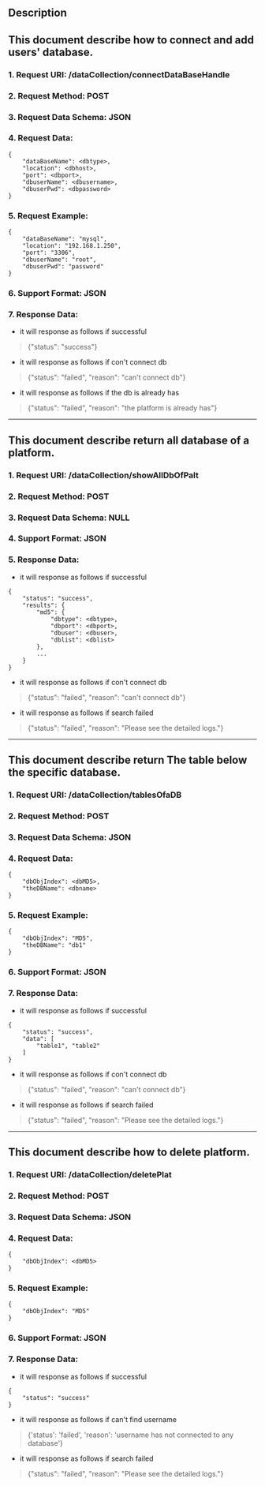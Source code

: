 
Description
-----------
This document describe how to connect and add users' database.
-------------
### 1. Request URI: /dataCollection/connectDataBaseHandle
### 2. Request Method: POST
### 3. Request Data Schema: JSON
### 4. Request Data:
```
{
    "dataBaseName": <dbtype>,
    "location": <dbhost>,
    "port": <dbport>,
    "dbuserName": <dbusername>,
    "dbuserPwd": <dbpassword>
}
```
### 5. Request Example:
```
{
    "dataBaseName": "mysql",
    "location": "192.168.1.250",
    "port": "3306",
    "dbuserName": "root",
    "dbuserPwd": "password"
}
```
### 6. Support Format: JSON

### 7. Response Data:
* it will response as follows if successful
> {"status": "success"}
* it will response as follows if con't connect db
> {"status": "failed", "reason": "can't connect db"}
* it will response as follows if the db is already has
> {"status": "failed", "reason": "the platform is already has"}



-----------
This document describe return all database of a platform.
-------------
### 1. Request URI: /dataCollection/showAllDbOfPalt
### 2. Request Method: POST
### 3. Request Data Schema: NULL
### 4. Support Format: JSON
### 5. Response Data:
* it will response as follows if successful
```
{
    "status": "success",
    "results": {
        "md5": {
            "dbtype": <dbtype>,
            "dbport": <dbport>,
            "dbuser": <dbuser>,
            "dblist": <dblist>
        },
        ...
    }
}
```
* it will response as follows if con't connect db
> {"status": "failed", "reason": "can't connect db"}
* it will response as follows if search failed
> {"status": "failed", "reason": "Please see the detailed logs."}



-----------
This document describe return The table below the specific database.
-------------
### 1. Request URI: /dataCollection/tablesOfaDB
### 2. Request Method: POST
### 3. Request Data Schema: JSON
### 4. Request Data:
```
{
    "dbObjIndex": <dbMD5>,
    "theDBName": <dbname>
}
```
### 5. Request Example:
```
{
    "dbObjIndex": "MD5",
    "theDBName": "db1"
}
```
### 6. Support Format: JSON
### 7. Response Data:
* it will response as follows if successful
```
{
    "status": "success",
    "data": [
        "table1", "table2"
    ]
}
```
* it will response as follows if con't connect db
> {"status": "failed", "reason": "can't connect db"}
* it will response as follows if search failed
> {"status": "failed", "reason": "Please see the detailed logs."}



-----------
This document describe how to delete platform.
-------------
### 1. Request URI: /dataCollection/deletePlat
### 2. Request Method: POST
### 3. Request Data Schema: JSON
### 4. Request Data:
```
{
    "dbObjIndex": <dbMD5>
}
```
### 5. Request Example:
```
{
    "dbObjIndex": "MD5"
}
```
### 6. Support Format: JSON
### 7. Response Data:
* it will response as follows if successful
```
{
    "status": "success"
}
```
* it will response as follows if can't find username
> {'status': 'failed', 'reason': 'username has not connected to any database'}
* it will response as follows if search failed
> {"status": "failed", "reason": "Please see the detailed logs."}
